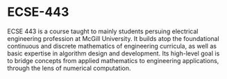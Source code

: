 # ECSE-443
ECSE 443 is a course taught to mainly students persuing electrical engineering profession at McGill University. It builds atop the foundational continuous and discrete mathematics of engineering curricula, as well as basic expertise in algorithm design and development. Its high-level goal is to bridge concepts from applied mathematics to engineering applications, through the lens of numerical computation.

